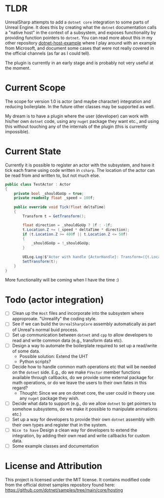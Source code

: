 # TLDR

UnrealSharp attempts to add a `dotnet core` integration to some parts of Unreal Engine. It does this by creating what the `dotnet` documentation calls a "native host" in the context of a subsystem, and exposes functionality by providing function pointers to `dotnet`. You can read more about this in my other repository [dotnet-host-example](https://github.com/lambda-snail/dotnet-host-example) where I play around with an example from Microsoft, and document some cases that were not really covered in the official channels (as far as I could tell).

The plugin is currently in an early stage and is probably not very useful at the moment.

# Current Scope

The scope for version 1.0 is actor (and maybe character) integration and reducing boilerplate. In the future other classes may be supported as well.

My dream is to have a plugin where the user (developer) can work with his/her own `dotnet` code, using any `nuget` package they want etc., and using this without touching any of the internals of the plugin (this is currently impossible).

# Current State

Currently it is possible to register an actor with the subsystem, and have it tick each frame using code written in `csharp`. The location of the actor can be read from and written to, but not much else.

```csharp
public class TestActor : Actor
{
    private bool _shouldGoUp = true;
    private readonly float _speed = 100f;
    
    public override void Tick(float deltaTime)
    {
        Transform t = GetTransform();

        float direction = _shouldGoUp ? 1f : -1f;
        t.Location.Z += (_speed * deltaTime * direction);
        if (t.Location.Z >= 400f || t.Location.Z <= 50f)
        {
            _shouldGoUp = !_shouldGoUp;
        }
        
        UELog.Log($"Actor with handle {ActorHandle}: Transform=({t.Location.X},{t.Location.Y},{t.Location.Z})");
        SetTransform(t);
    }
}
```

More functionality will be coming when I have the time :)

# Todo (actor integration)

- [ ] Clean up the `Host` files and incorporate into the subsystem where approproate. "Unrealify" the coding style.
- [ ] See if we can build the `UnrealSharpCore` assembly automatically as part of Unreal's normal buid process.
- [ ] Set up communication between `dotnet` and `cpp` to allow developers to read and write common data (e.g., transform data etc).
- [ ] Design a way to automate the boilerplate required to set up a read/write of some data.
    - Possible solution: Extend the UHT
    - Python scripts?
- [ ] Decide how to handle common math operations etc that will be needed on the `dotnet` side. E.g., do we make `FVector` member functions available through callbacks, do we provide some external package for math operations, or do we leave the users to their own fates in this regard?
    - Thought: Since we are on dotnet core, the user could in theory use any `nuget` package they wish.
- [ ] Decide what data to support (e.g., do we allow `dotnet` to get pointers to somehow subsystems, do we make it possible to manipulate animations etc.)
- [ ] Set up a way for developers to provide their own `dotnet` assembly with their own types and register that in the system.
- [ ] `Nice to have` Design a clean way for developers to extend the integration, by adding their own read and write callbacks for custom data.
- [ ] Some example classes and documentation

# License and Attribution

This project is licensed under the MIT license. It contains modified code from the official dotnet samples repository found here: https://github.com/dotnet/samples/tree/main/core/hosting
